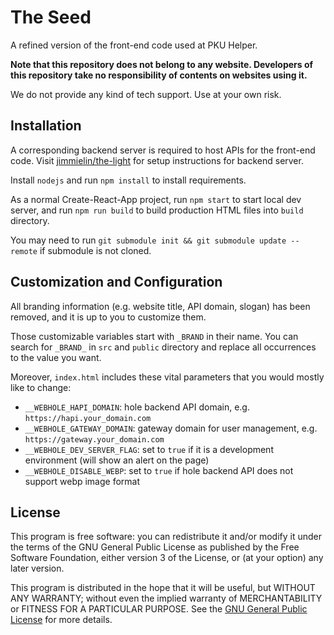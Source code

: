 # The Seed

A refined version of the front-end code used at PKU Helper.

**Note that this repository does not belong to any website. Developers of this repository take no responsibility of contents on websites using it.**

 We do not provide any kind of tech support. Use at your own risk.

## Installation

A corresponding backend server is required to host APIs for the front-end code.
Visit [jimmielin/the-light](https://github.com/jimmielin/the-light) for setup instructions for backend server.

Install `nodejs` and run `npm install` to install requirements.

As a normal Create-React-App project, run `npm start` to start local dev server,
and run `npm run build` to build production HTML files into `build` directory.

You may need to run `git submodule init && git submodule update --remote` if submodule is not cloned.

## Customization and Configuration

All branding information (e.g. website title, API domain, slogan) has been removed, and it is up to you to customize them.

Those customizable variables start with `_BRAND` in their name.
You can search for `_BRAND_` in `src` and `public` directory and replace all occurrences to the value you want.

Moreover, `index.html` includes these vital parameters that you would mostly like to change:

- `__WEBHOLE_HAPI_DOMAIN`: hole backend API domain, e.g. `https://hapi.your_domain.com`
- `__WEBHOLE_GATEWAY_DOMAIN`: gateway domain for user management, e.g. `https://gateway.your_domain.com`
- `__WEBHOLE_DEV_SERVER_FLAG`: set to `true` if it is a development environment (will show an alert on the page)
- `__WEBHOLE_DISABLE_WEBP`: set to `true` if hole backend API does not support webp image format

## License

This program is free software: you can redistribute it and/or modify it under the terms of the GNU General Public License as published by the Free Software Foundation, either version 3 of the License, or (at your option) any later version.

This program is distributed in the hope that it will be useful, but WITHOUT ANY WARRANTY; without even the implied warranty of MERCHANTABILITY or FITNESS FOR A PARTICULAR PURPOSE. See the [GNU General Public License](https://www.gnu.org/licenses/gpl-3.0.zh-cn.html) for more details.
